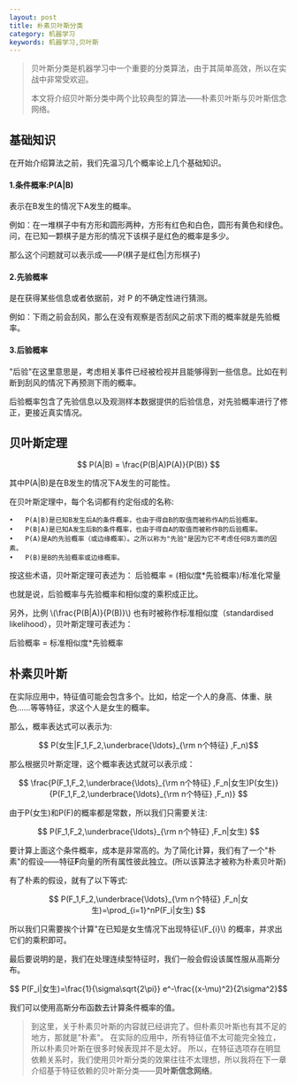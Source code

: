```yaml
---
layout: post
title: 朴素贝叶斯分类
category: 机器学习
keywords: 机器学习,贝叶斯
---
```


> 贝叶斯分类是机器学习中一个重要的分类算法，由于其简单高效，所以在实战中非常受欢迎。
>  
> 本文将介绍贝叶斯分类中两个比较典型的算法——朴素贝叶斯与贝叶斯信念网络。

## 基础知识

在开始介绍算法之前，我们先温习几个概率论上几个基础知识。

#### 1.条件概率:P(A|B)
表示在B发生的情况下A发生的概率。

例如：在一堆棋子中有方形和圆形两种，方形有红色和白色，圆形有黄色和绿色。问，在已知一颗棋子是方形的情况下该棋子是红色的概率是多少。

那么这个问题就可以表示成——P(棋子是红色|方形棋子)

#### 2.先验概率
是在获得某些信息或者依据前，对 P 的不确定性进行猜测。

例如：下雨之前会刮风，那么在没有观察是否刮风之前求下雨的概率就是先验概率。

#### 3.后验概率
"后验"在这里意思是，考虑相关事件已经被检视并且能够得到一些信息。比如在判断到刮风的情况下再预测下雨的概率。

后验概率包含了先验信息以及观测样本数据提供的后验信息，对先验概率进行了修正，更接近真实情况。


## 贝叶斯定理
$$ P(A|B) = \frac{P(B|A)P(A)}{P(B)} $$

其中P(A|B)是在B发生的情况下A发生的可能性。

在贝叶斯定理中，每个名词都有约定俗成的名称:

	•	P(A|B)是已知B发生后A的条件概率，也由于得自B的取值而被称作A的后验概率。
	•	P(B|A)是已知A发生后B的条件概率，也由于得自A的取值而被称作B的后验概率。
	•	P(A)是A的先验概率（或边缘概率）。之所以称为"先验"是因为它不考虑任何B方面的因素。
	•	P(B)是B的先验概率或边缘概率。
	
按这些术语，贝叶斯定理可表述为：
后验概率 = (相似度*先验概率)/标准化常量

也就是说，后验概率与先验概率和相似度的乘积成正比。

另外，比例 \\(\frac{P(B|A)}{P(B)}\\) 也有时被称作标准相似度（standardised likelihood），贝叶斯定理可表述为：

后验概率 = 标准相似度*先验概率


## 朴素贝叶斯
在实际应用中，特征值可能会包含多个。比如，给定一个人的身高、体重、肤色……等等特征，求这个人是女生的概率。

那么，概率表达式可以表示为:

$$ P(女生|F_1,F_2,\underbrace{\ldots}_{\rm n个特征} ,F_n)$$

那么根据贝叶斯定理，这个概率表达式就可以表示成：

$$ 
\frac{P(F_1,F_2,\underbrace{\ldots}_{\rm n个特征} ,F_n|女生)P(女生)}{P(F_1,F_2,\underbrace{\ldots}_{\rm n个特征} ,F_n)}  
$$


由于P(女生)和P(F)的概率都是常数，所以我们只需要关注: 

$$
P(F_1,F_2,\underbrace{\ldots}_{\rm n个特征} ,F_n|女生)
$$

要计算上面这个条件概率，成本是非常高的。为了简化计算，我们有了一个"朴素"的假设——特征**F**向量的所有属性彼此独立。(所以该算法才被称为朴素贝叶斯)

有了朴素的假设，就有了以下等式:

  $$
  P(F_1,F_2,\underbrace{\ldots}_{\rm n个特征} ,F_n|女生)=\prod_{i=1}^nP(F_i|女生)
  $$ 


所以我们只需要挨个计算"在已知是女生情况下出现特征\\(F_{i}\\) 的概率，并求出它们的乘积即可。

最后要说明的是，我们在处理连续型特征时，我们一般会假设该属性服从高斯分布。

$$ P(F_i|女生)=\frac{1}{\sigma\sqrt{2\pi}} e^-\frac{(x-\mu)^2}{2\sigma^2}$$

我们可以使用高斯分布函数去计算条件概率的值。

 > 到这里，关于朴素贝叶斯的内容就已经讲完了。但朴素贝叶斯也有其不足的地方，那就是"朴素"。
 在实际的应用中，所有特征值不太可能完全独立，所以朴素贝叶斯在很多时候表现并不是太好。
 所以，在特征选项存在明显依赖关系时，我们使用贝叶斯分类的效果往往不太理想，所以我将在下一章介绍基于特征依赖的贝叶斯分类——**贝叶斯信念网络**。
 
 
 
 

